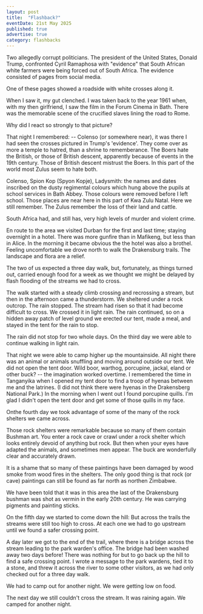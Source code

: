 ```yaml
---
layout: post
title:  "Flashback?"
eventDate: 21st May 2025
published: true
advertise: true
category: flashbacks
---
```


Two allegedly corrupt politicians. The president of the United States, Donald Trump, confronted Cyril Ramaphosa with "evidence" that South African white farmers were being forced out of South Africa. The evidence consisted of pages from social media. 

One of these pages showed a roadside with white crosses along it. 

When I saw it, my gut clenched. I was taken back to the year 1961 when, with my then girlfriend, I saw the film in the Forum Cinema in Bath. There was the memorable scene of the crucified slaves lining the road to Rome.

Why did I react so strongly to that picture?

That night I remembered: -- Colenso (or somewhere near), it was there I had seen the crosses pictured in Trump's 'evidence'. They come over as more a temple to hatred, than a shrine to rememberance. The Boers hate the British, or those of British descent, apparently because of events in the 19th century. Those of British descent mistrust the Boers. In this part of the world most Zulus seem to hate both.

Colenso, Spion Kop (Spyon Kopje), Ladysmith: the names and dates inscribed on the dusty regimental colours which hung above the pupils at school services in Bath Abbey. Those colours were removed before I left school. Those places are near here in this part of Kwa Zulu Natal. Here we still remember. The Zulus remember the loss of their land and cattle.

South Africa had, and still has, very high levels of murder and violent crime. 

En route to the area we visited Durban for the first and last time; staying overnight in a hotel. There was more gunfire than in Mafikeng, but less than in Alice. In the morning it became obvious the the hotel was also a brothel. Feeling uncomfortable we drove north to walk the Drakensburg trails. The landscape and flora are a relief.

The two of us expected a three day walk, but, fortunately, as things turned out, carried enough food for a week as we thought we might be delayed by flash flooding of the streams we had to cross. 

The walk started with a steady climb crossing and recrossing a stream, but then in the afternoon came a thunderstorm. We sheltered under a rock outcrop. The rain stopped. The stream had risen so that it had become difficult to cross. We crossed it in light rain. The rain continued, so on a hidden away patch of level ground we erected our tent, made a meal, and stayed in the tent for the rain to stop. 

The rain did not stop for two whole days. On the third day we were able to continue walking in light rain. 

That night we were able to camp higher up the mountainside. All night there was an animal or animals snuffling and moving around outside our tent. We did not open the tent door. Wild boor, warthog, porcupine, jackal, eland or other buck? -- the imagination worked overtime. I remembered the time in Tanganyika when I opened my tent door to find a troop of hyenas between me and the latrines. (I did not think there were hyenas in the Drakensberg National Park.) In the morning when I went out I found porcupine quills. I'm glad I didn't open the tent door and get some of those quills in my face.

Onthe fourth day we took advantage of some of the many of the rock shelters we came across. 

Those rock shelters were remarkable because so many of them contain Bushman art. You enter a rock cave or crawl under a rock shelter which looks entirely devoid of anything but rock. But then when your eyes have adapted the animals, and sometimes men appear. The buck are wonderfully clear and accurately drawn.

It is a shame that so many of these paintings have been damaged by wood smoke from wood fires in the shelters. The only good thing is that rock (or cave) paintings can still be found as far north as northen Zimbabwe.

We have been told that it was in this area the last of the Drakensburg bushman was shot as vermin in the early 20th century. He was carrying pigments and painting sticks.

On the fifth day we started to come down the hill: But across the trails the streams were still too high to cross. At each one we had to go upstream until we found a safer crossing point.

A day later we got to the end of the trail, where there is a bridge across the stream leading to the park warden's office. The bridge had been washed away two days before! There was nothing for but to go back up the hill to find a safe crossing point. I wrote a message to the park wardens, tied it to a stone, and threw it across the river to some other visitors, as we had only checked out for a three day walk.

We had to camp out for another night. We were getting low on food.

The next day we still couldn't cross the stream. It was raining again. We camped for another night.

